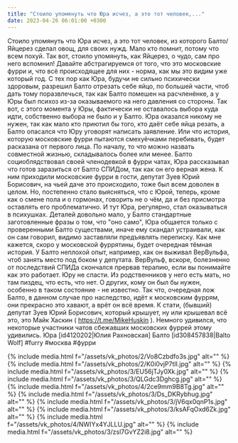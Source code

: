 ```yaml
---
title: "Стоило упомянуть что Юра исчез, а это тот человек,..."
date: 2023-04-26 06:01:00 +0300
---
```


Стоило упомянуть что Юра исчез, а это тот человек, из которого Балто/Яйцерез сделал овощ, для своих нужд. Мало кто помнит, потому что всем похуй. Так вот, стоило упомянуть, как Яйцерез, о чудо, сам про него вспомнил!
Давайте абстрагируемся от того, что это московские фурри и, что всё происходящее для них - норма, как мы это видим уже который год.
С тех пор как Юра, будучи не сильно психически здоровым, разрешил Балто отрезать себе яйцо, по большей части, чтоб дать тому поразвлечься, так как Балто помешен на расчленёнке, а у Юры был психоз из-за оказываемого на него давления со стороны. Так вот, с этого момента у Юры, фактически не оставалось выбора куда идти, собственно выбора не было и у Балто. Юра оказался никому не нужен, так как мало кто приютил бы того, кто даёт себе яйца резать, а Балто опасался что Юру уговорят написать заявление. Или что история, которую московские фурри пытаются смехуёчками перебивать, будет расказана от первого лица.
По началу, то что можно назвать совместной жизнью, складывалось более или менее. Балто социоблядствовал своей членодевкой в фурри чатах, Юра рассказывал что готов заразиться от Балто СПИДом, так как он его верная жена. К ним приходили московские фурри в гости, депутат Зуев Юрий Борисович, на чьей даче это происходило, тоже был всем доволен в целом.
Но, постепенно стало выясняться, что с Юрой, теперь, кроме как о смене пола и о гормонах, говорить не о чём, да и без присмотра оставлять его проблематично. И тут Юра, регулярно, стал оказываться в психушках. Деталей довольно мало, у Балто стандартные заготовленные фразы о том, что "оно само", Юра общается только с проверенными Балто существами, иначе ему скандал устраивали, как он сам говорил, видимо заставляли предъявлять переписку.
Как мне кажется, скоро у московской фуррятины, будет очередная тёмная история. У Балто неплохой опыт, например, как он выживал ВерВульфа, чтоб занять место под боком у депутата. ВерВульф, вскоре, болезненно от последствий СПИДа скончался прервав терапию, если вы понимайте как это работает.
Юру не спасти. Из родственников у него есть мать, но там пиздец, что есть, что нет. О других, кому он был бы нужен, особенно в таком состояние - не известно. Так что, очередная лож Балто, в данном случае про наследство, идёт к московским фуррям, они прекрасно это хавают, а врёт он всё время.
К стати, (бывший) депутат Зуев Юрий Борисович, который крышует, ну или крышевал всё это, это Майк Хаскин ( https://t.me/MikeHuskin ). Немного удивился, что некоторые участники чатов сбежавших московских фуррей этому удивились.
Юра [id4120202|Юлия Рахновская]
Балто [id308457838|Balto Wolf]
#furry #москва #фурри


{% include media.html f="/assets/vk_photos/2/Vo8Czbdfo3s.jpg" alt="" %}
{% include media.html f="/assets/vk_photos/2/K0i0vjP7tlI.jpg" alt="" %}
{% include media.html f="/assets/vk_photos/3/EU56jTJy0Xk.jpg" alt="" %}
{% include media.html f="/assets/vk_photos/3/QLGdc3Dghcg.jpg" alt="" %}
{% include media.html f="/assets/vk_photos/4/2ce9mm9B8Tg.jpg" alt="" %}
{% include media.html f="/assets/vk_photos/3/Ds_DKRybhug.jpg" alt="" %}
{% include media.html f="/assets/vk_photos/3/jV6qx0qnP1s.jpg" alt="" %}
{% include media.html f="/assets/vk_photos/3/ksAFqOxd6Zk.jpg" alt="" %}
{% include media.html f="/assets/vk_photos/4/NWIYx4YJLLU.jpg" alt="" %}
{% include media.html f="/assets/vk_photos/3/zsl7GvYZ2i8.jpg" alt="" %}
